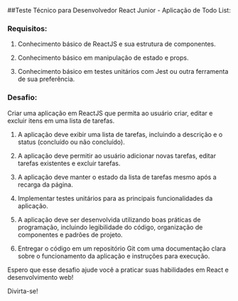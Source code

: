 ##Teste Técnico para Desenvolvedor React Junior - Aplicação de Todo List:

### **Requisitos**:

1. Conhecimento básico de ReactJS e sua estrutura de componentes.

2. Conhecimento básico em manipulação de estado e props.

3. Conhecimento básico em testes unitários com Jest ou outra ferramenta de sua preferência.

### **Desafio**:

Criar uma aplicação em ReactJS que permita ao usuário criar, editar e excluir itens em uma lista de tarefas.

1. A aplicação deve exibir uma lista de tarefas, incluindo a descrição e o status (concluído ou não concluído).

2. A aplicação deve permitir ao usuário adicionar novas tarefas, editar tarefas existentes e excluir tarefas.

3. A aplicação deve manter o estado da lista de tarefas mesmo após a recarga da página.

4. Implementar testes unitários para as principais funcionalidades da aplicação.

5. A aplicação deve ser desenvolvida utilizando boas práticas de programação, incluindo legibilidade do código, organização de componentes e padrões de projeto.

6. Entregar o código em um repositório Git com uma documentação clara sobre o funcionamento da aplicação e instruções para execução.

Espero que esse desafio ajude você a praticar suas habilidades em React e desenvolvimento web!

Divirta-se!
